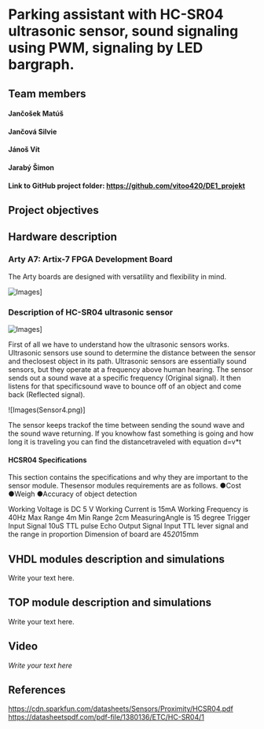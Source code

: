 # Parking assistant with HC-SR04 ultrasonic sensor, sound signaling using PWM, signaling by LED bargraph.

## Team members
#### Jančošek Matúš
#### Jančová Silvie
#### Jánoš Vít
#### Jarabý Šimon

#### Link to GitHub project folder: https://github.com/vitoo420/DE1_projekt

## Project objectives

### 


## Hardware description
### Arty A7: Artix-7 FPGA Development Board
The Arty boards are designed with versatility and flexibility in mind.

![Images](Board.png)]


### Description of HC-SR04 ultrasonic sensor

![Images](Sensor3.png)]

First of all we have to understand how the ultrasonic sensors works. Ultrasonic sensors use sound to determine the distance between the sensor and theclosest object in its path. 
Ultrasonic sensors are essentially sound sensors, but they operate at a frequency above human hearing. The sensor sends out a sound wave at a specific frequency (Original signal). 
It then listens for that specificsound wave to bounce off of an object and come back (Reflected signal).

![Images(Sensor4.png)]

The sensor keeps trackof the time between sending the sound wave and the sound wave returning. 
If you knowhow fast something is going and how long it is traveling you can find the distancetraveled with equation d=v*t

#### HC­SR04 Specifications
This section contains the specifications and why they are important to the sensor module. Thesensor modules requirements are as follows.
●Cost ●Weigh ●Accuracy of object detection

Working Voltage is DC 5 V
Working Current is 15mA
Working Frequency is 40Hz
Max Range 4m
Min Range 2cm
MeasuringAngle is 15 degree
Trigger Input Signal 10uS TTL pulse
Echo Output Signal Input TTL lever signal and the range in
proportion
Dimension of board are 45*20*15mm 





## VHDL modules description and simulations

Write your text here.


## TOP module description and simulations

Write your text here.


## Video

*Write your text here*


## References

   https://cdn.sparkfun.com/datasheets/Sensors/Proximity/HCSR04.pdf
   https://datasheetspdf.com/pdf-file/1380136/ETC/HC-SR04/1